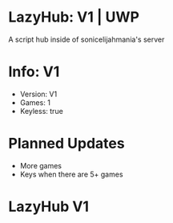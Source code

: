 # LazyHub: V1 | UWP
A script hub inside of sonicelijahmania's server
# Info: V1
* Version: V1
* Games: 1
* Keyless: true
# Planned Updates
* More games
* Keys when there are 5+ games
# LazyHub V1
